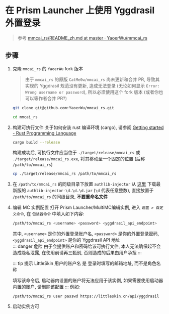 # 在 Prism Launcher 上使用 Yggdrasil 外置登录
> 参考 [mmcai_rs/README_zh.md at master · YaoerWu/mmcai_rs](https://github.com/YaoerWu/mmcai_rs/blob/master/README_zh.md)

## 步骤
1. 克隆 `mmcai_rs` 的 `YaoerWu` fork 版本  
    > 由于 `mmcai_rs` 的原版 `CatMe0w/mmcai_rs` 尚未更新和合并 PR, 导致其实现的 Yggdrasil 规范没有更新, 造成无法登录 (无论如何显示 `Error: Wrong username or password`), 所以必须使用这个 fork 版本 (或者你也可以等作者合并 PR?)
    ```sh
    git clone git@github.com:YaoerWu/mmcai_rs.git

    cd mmcai_rs
    ```

2. 构建可执行文件
    关于如何安装 rust 编译环境 (cargo), 请参阅 [Getting started - Rust Programming Language](https://www.rust-lang.org/learn/get-started)
    ```sh
    cargo build --release
    ```
    构建成功后, 可执行文件应当位于 `./target/release/mmcai_rs` 或 `./target/release/mmcai_rs.exe`, 将其移动至一个固定的位置 (后称 `/path/to/mmcai_rs`)
    ```sh
    cp ./target/release/mmcai_rs /path/to/mmcai_rs
    ```

3. 在 `/path/to/mmcai_rs` 的同级目录下放置 `authlib-injector`
    从 [这里](https://github.com/yushijinhun/authlib-injector/releases/latest) 下载最新版的 `authlib-injector-\d.\d.\d.jar` (`\d` 代表任意整数), 直接放置于 `/path/to/mmcai_rs` 的同级目录, **不要重命名文件**

4. 编辑 MC 实例配置
    打开 Prism Launcher/MultiMC编辑实例, 进入 `设置 > 自定义命令`, 在 `包装器命令` 中填入如下内容:
    ```sh
    /path/to/mmcai_rs <username> <password> <yggdrasil_api_endpoint>
    ```
    其中, `<username>` 是你的外置登录账户名, `<password>` 是你的外置登录密码, `<yggdrasil_api_endpoint>` 是你的 Yggdrasil API 地址  
    ::: danger 危险
    由于会提供账户和密码给该可执行文件, 本人无法确保起不会造成隐私泄露, 在使用前请再三甄别, 否则造成的后果由用户承担
    :::

    ::: tip 提示
    LittleSkin 用户的账户名 是 登录时填写的邮箱地址, 而不是角色名称  

    填写该命令后, 启动器内设置的账户将无法应用于该实例, 如果需要使用启动器内置的账户, 请删除该配置
    :::
    例如:
    ```
    /path/to/mmcai_rs user passwd https://littleskin.cn/api/yggdrasil
    ```

5. 启动实例方可
